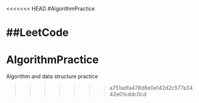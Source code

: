 <<<<<<< HEAD
#AlgorithmPractice

##LeetCode
=======
# AlgorithmPractice
Algorithm and data structure practice 
>>>>>>> a751adfa478d8e0e142d2c577a3442e01cddc0cd
